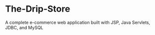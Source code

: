 # The-Drip-Store
A complete e-commerce web application built with JSP, Java Servlets, JDBC, and MySQL
